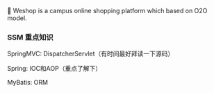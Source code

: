 :shopping_cart: Weshop  is a campus online shopping platform which based on O2O model.



### SSM 重点知识

SpringMVC: DispatcherServlet（有时间最好拜读一下源码）

Spring: IOC和AOP（重点了解下）

MyBatis: ORM